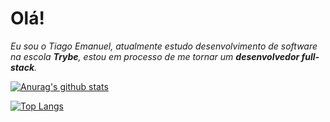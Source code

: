 # Olá!

*Eu sou o Tiago Emanuel, atualmente estudo desenvolvimento de software na escola **Trybe**, estou em processo de me tornar um **desenvolvedor full-stack**.*  

[![Anurag's github stats](https://github-readme-stats.vercel.app/api?username=tiago-ers&show_icons=true)](https://github.com/anuraghazra/github-readme-stats)

[![Top Langs](https://github-readme-stats.vercel.app/api/top-langs/?username=tiago-ers&layout=compact)](https://github.com/anuraghazra/github-readme-stats)
